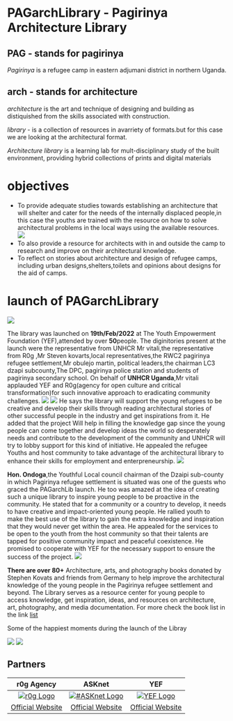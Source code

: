 # PAGarchLibrary - Pagirinya Architecture Library
## PAG - stands for pagirinya
*Pagirinya* is a refugee camp in eastern adjumani district in northern Uganda.
## arch - stands for architecture
*architecture* is the art and technique of designing and building as distiquished from the skills associated with construction.

*library* - is a collection of resources in avarriety of formats.but for this case we are looking at the architectural format.

*Architecture library* is a learning lab for mult-disciplinary study of the built environment, providing hybrid collections of prints and digital materials
# objectives
- To provide adequate studies towards establishing an architecture that will shelter and cater for the needs of the internally displaced people,in this case the youths are trained with the resource on how to solve architectural problems in the local ways using the available resources.
![](images/utlibry.jpg)
- To also provide a resource for architects with in and outside the camp to research and improve on their architectural knowledge.
- To reflect on stories about architecture and design of refugee camps, including urban designs,shelters,toilets and opinions about designs for the aid of camps.
# launch of PAGarchLibrary

 ![](images/IMG_20220403_123403_574.jpg)                

The library was launched on **19th/Feb/2022** at The Youth Empowerment Foundation (YEF),attended by over **50**people.
The diginitories present at the launch were the representative from UNHCR Mr vitali,the representative from R0g ,Mr Steven kovarts,local representatives,the RWC2 pagirinya refugee settlement,Mr obulejo martin, political leaders,the chairman LC3 dzapi subcounty,The DPC, pagirinya police station and students of pagirinya secondary school.
On behalf of **UNHCR Uganda**,Mr vitali applauded YEF and R0g(agency for open culture and critical transformation)for such innovative approach to eradicating community challenges.
![](images/IMG_20220403_123424_227.jpg)
![](images/mrvitalianded.jpg)
He says the library will support the young refugees to be creative and develop their skills through reading architectural stories of other successful people in the industry and get inspirations from it.
He added that the project Will help in filling the knowledge gap since the young people can come together and develop ideas the world so desperately needs and contribute to the development of the community and UNHCR will try to lobby support for this kind of initiative.
He appealed the refugee Youths and host community to take advantage of the architectural library  to enhance their skills for employment and enterpreneurship.
![](images/IMG_20220403_123430_913.jpg)



**Hon. Ondoga**,the Youthful Local council chairman of the Dzaipi sub-county in which Pagirinya refugee settlement is situated was one of the guests who graced the PAGarchLib launch. He too was amazed at the idea of creating such a unique library to inspire young people to be proactive in the community. He stated that for a community or a country to develop, it needs to have creative and impact-oriented young people. He rallied youth to make the best use of the library to gain the extra knowledge and inspiration that they would never get within the area. He appealed for the services to be open to the youth from the host community so that their talents are tapped for positive community impact and peaceful coexistence. He promised to cooperate with YEF for the necessary support to ensure the success of the project.
![](images/IMG_20220403_133939_699.jpg)


**There are over 80+** Architecture, arts, and photography books  donated by Stephen Kovats and friends from Germany to help improve the architectural knowledge of the young people in the Pagirinya refugee settlement and beyond. The Library serves as a resource center for young people to access knowledge, get inspiration, ideas, and resources on architecture, art, photography, and media documentation.
For more check the book list in the link [list](books-list.md)

Some of the happiest moments during the launch of the Libray

![](images/group.jpg) ![](images/group.jpg)





## Partners

| r0g Agency | ASKnet  | YEF |
| :--------: | :----: | :-------: |
|[![r0g Logo](images/r0g_logo.png)](https://openculture.agency/)|[![#ASKnet Logo](images/asknet-logo.png)](https://github.com/ASKnet-Open-Training)|  [![YEF Logo](images/yef-logo.jpeg)](https://yef-uganda.org/) |
| [Official Website](https://openculture.agency/) | [Official Website](https://github.com/ASKnet-Open-Training) | [Official Website](https://yef-uganda.org/) |
